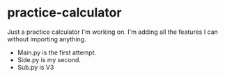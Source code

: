 # practice-calculator
Just a practice calculator I'm working on. I'm adding all the features I can without importing anything.
* Main.py is the first attempt.
* Side.py is my second.
* Sub.py is V3

